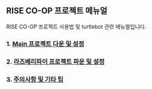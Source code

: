 ## RISE CO-OP 프로젝트 메뉴얼

RISE CO-OP 프로젝트 사용법 및 turtlebot 관련 메뉴얼입니다.

### 1. [Main 프로젝트 다운 및 설정](https://github.com/sepengsu/rise_coop_manual/blob/main/manual/main.md) 
### 2. [라즈베리파이 프로젝트 파운 및 설정](https://github.com/sepengsu/rise_coop_manual/blob/manual/main/pi.md)
### 3. [주의사항 및 기타 팁](https://github.com/sepengsu/rise_coop_manual/blob/main/manual/tip.md)
